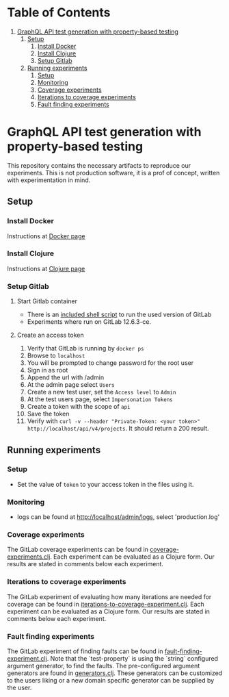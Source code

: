 
# Table of Contents

1.  [GraphQL API test generation with property-based testing](#doc)
    1.  [Setup](#setup)
        1.  [Install Docker](#docker)
        2.  [Install Clojure](#clojure)
        3.  [Setup Gitlab](#gitlab)
    2.  [Running experiments](#experiments)
        1.  [Setup](#setupexp)
        2.  [Monitoring](#monitoring)
        3.  [Coverage experiments](#coverage)
        4.  [Iterations to coverage experiments](#iterations)
        5.  [Fault finding experiments](#faults)


<a id="doc"></a>

# GraphQL API test generation with property-based testing

This repository contains the necessary artifacts to reproduce our experiments. This is not production software, it is a prof of concept, written with experimentation in mind.


<a id="setup"></a>

## Setup


<a id="docker"></a>

### Install Docker

Instructions at [Docker page](https://www.docker.com/)


<a id="clojure"></a>

### Install Clojure

Instructions at [Clojure page](https://clojure.org/)


<a id="gitlab"></a>

### Setup Gitlab

1.  Start Gitlab container

    -   There is an [included shell script](run-gitlab.sh) to run the used version of GitLab
    -   Experiments where run on GitLab 12.6.3-ce.

2.  Create an access token

    1.  Verify that GitLab is running by `docker ps`
    2.  Browse to `localhost`
    3.  You will be prompted to change password for the root user
    4.  Sign in as root
    5.  Append the url with /admin
    6.  At the admin page select `Users`
    7.  Create a new test user, set the `Access level` to `Admin`
    8.  At the test users page, select `Impersonation Tokens`
    9.  Create a token with the scope of `api`
    10. Save the token
    11. Verify with `curl -v --header "Private-Token: <your token>" http://localhost/api/v4/projects`. It should return a 200 result.


<a id="experiments"></a>

## Running experiments


<a id="setupexp"></a>

### Setup

-   Set the value of `token` to your access token in the files using it.


<a id="monitoring"></a>

### Monitoring

-   logs can be found at <http://localhost/admin/logs>, select 'production.log'


<a id="coverage"></a>

### Coverage experiments

The GitLab coverage experiments can be found in [coverage-experiments.clj](src/gql/coverage_experiments.clj). Each experiment can be evaluated as a Clojure form. Our results are stated in comments below each experiment.


<a id="iterations"></a>

### Iterations to coverage experiments

The GitLab experiment of evaluating how many iterations are needed for coverage can be found in [iterations-to-coverage-experiment.clj](src/gql/iterations_to_coverage_experiment.clj). Each experiment can be evaluated as a Clojure form. Our results are stated in comments below each experiment.


<a id="faults"></a>

### Fault finding experiments

The GitLab experiment of finding faults can be found in [fault-finding-experiment.clj](src/gql/fault_finding_experiment.clj). Note that the \`test-property\` is using the \`string\` configured argument generator, to find the faults. The pre-configured argument generators are found in [generators.clj](src/gql/generators.clj). These generators can be customized to the users liking or a new domain specific generator can be supplied by the user.

